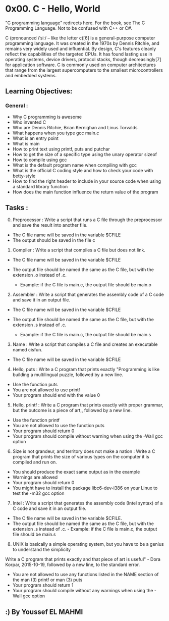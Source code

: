 # 0x00. C - Hello, World

"C programming language" redirects here. For the book, see The C Programming Language.
Not to be confused with C++ or C#.

C (pronounced /ˈsiː/ – like the letter c)[6] is a general-purpose computer programming language. It was created in the 1970s by Dennis Ritchie, and remains very widely used and influential. By design, C's features cleanly reflect the capabilities of the targeted CPUs. It has found lasting use in operating systems, device drivers, protocol stacks, though decreasingly[7] for application software. C is commonly used on computer architectures that range from the largest supercomputers to the smallest microcontrollers and embedded systems.



## Learning Objectives:


### General :

* Why C programming is awesome
* Who invented C
* Who are Dennis Ritchie, Brian Kernighan and Linus Torvalds
* What happens when you type gcc main.c
* What is an entry point
* What is main
* How to print text using printf, puts and putchar
* How to get the size of a specific type using the unary operator sizeof
* How to compile using gcc
* What is the default program name when compiling with gcc
* What is the official C coding style and how to check your code with betty-style
* How to find the right header to include in your source code when using a standard library function
* How does the main function influence the return value of the program


## Tasks :

0. Preprocessor :
Write a script that runs a C file through the preprocessor and save the result into another file.

* The C file name will be saved in the variable $CFILE
* The output should be saved in the file c



1. Compiler :
Write a script that compiles a C file but does not link.

* The C file name will be saved in the variable $CFILE
* The output file should be named the same as the C file, but with the extension .o instead of .c.

     - Example: if the C file is main.c, the output file should be main.o




2. Assembler :
Write a script that generates the assembly code of a C code and save it in an output file.

* The C file name will be saved in the variable $CFILE
* The output file should be named the same as the C file, but with the extension .s instead of .c.

     * Example: if the C file is main.c, the output file should be main.s



3. Name :
Write a script that compiles a C file and creates an executable named cisfun.

* The C file name will be saved in the variable $CFILE




4. Hello, puts :
Write a C program that prints exactly "Programming is like building a multilingual puzzle, followed by a new line.

* Use the function puts
* You are not allowed to use printf
* Your program should end with the value 0




5. Hello, printf :
Write a C program that prints exactly with proper grammar, but the outcome is a piece of art,, followed by a new line.


* Use the function printf
* You are not allowed to use the function puts
* Your program should return 0
* Your program should compile without warning when using the -Wall gcc option



6. Size is not grandeur, and territory does not make a nation :
Write a C program that prints the size of various types on the computer it is compiled and run on.


* You should produce the exact same output as in the example
* Warnings are allowed
* Your program should return 0
* You might have to install the package libc6-dev-i386 on your Linux to test the -m32 gcc option




7. Intel :
Write a script that generates the assembly code (Intel syntax) of a C code and save it in an output file.

* The C file name will be saved in the variable $CFILE.
* The output file should be named the same as the C file, but with the extension .s instead of .c.
      - Example: if the C file is main.c, the output file should be main.s



8. UNIX is basically a simple operating system, but you have to be a genius to understand the simplicity

Write a C program that prints exactly and that piece of art is useful" - Dora Korpar, 2015-10-19, followed by a new line, to the standard error.

* You are not allowed to use any functions listed in the NAME section of the man (3) printf or man (3) puts
* Your program should return 1
* Your program should compile without any warnings when using the -Wall gcc option




## :)  By Youssef EL MAHMI

